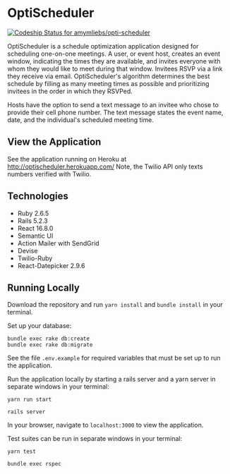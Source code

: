 # OptiScheduler

[![Codeship Status for amymliebs/opti-scheduler](https://app.codeship.com/projects/e5deb8d0-daf6-0137-d950-52cf7283ff5a/status?branch=master)](https://app.codeship.com/projects/371379)

OptiScheduler is a schedule optimization application designed for scheduling one-on-one meetings. A user, or event host, creates an event window, indicating the times they are available, and invites everyone with whom they would like to meet during that window. Invitees RSVP via a link they receive via email. OptiScheduler's algorithm determines the best schedule by filling as many meeting times as possible and prioritizing invitees in the order in which they RSVPed.

Hosts have the option to send a text message to an invitee who chose to provide their cell phone number. The text message states the event name, date, and the individual's scheduled meeting time.


## View the Application
See the application running on Heroku at http://optischeduler.herokuapp.com/
Note, the Twilio API only texts numbers verified with Twilio.


## Technologies

* Ruby 2.6.5
* Rails 5.2.3
* React 16.8.0
* Semantic UI
* Action Mailer with SendGrid
* Devise
* Twilio-Ruby
* React-Datepicker 2.9.6


## Running Locally

Download the repository and run `yarn install` and `bundle install` in your terminal.

Set up your database:
```
bundle exec rake db:create
bundle exec rake db:migrate
```

See the file `.env.example` for required variables that must be set up to run the application.

Run the application locally by starting a rails server and a yarn server in separate windows in your terminal:
```
yarn run start

rails server
```

In your browser, navigate to `localhost:3000` to view the application.

Test suites can be run in separate windows in your terminal:
```
yarn test

bundle exec rspec
```
